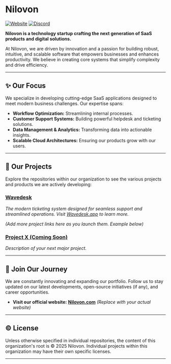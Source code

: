 # Nilovon

[![Website](https://img.shields.io/badge/Website-Nilovon.com-blue.svg)](https://www.nilovon.com)
[![Discord](https://img.shields.io/badge/Discord-Join%20our%20Community-7289DA.svg?logo=discord)](https://discord.gg/ZZUpyUGy7E)

**Nilovon is a technology startup crafting the next generation of SaaS products and digital solutions.**

At Nilovon, we are driven by innovation and a passion for building robust, intuitive, and scalable software that empowers businesses and enhances productivity. We believe in creating core systems that simplify complexity and drive efficiency.

---

## ✨ Our Focus

We specialize in developing cutting-edge SaaS applications designed to meet modern business challenges. Our expertise spans:

*   **Workflow Optimization:** Streamlining internal processes.
*   **Customer Support Systems:** Building powerful helpdesk and ticketing solutions.
*   **Data Management & Analytics:** Transforming data into actionable insights.
*   **Scalable Cloud Architectures:** Ensuring our products grow with our users.

---

## 🚀 Our Projects

Explore the repositories within our organization to see the various projects and products we are actively developing:

### [Wavedesk](https://github.com/Nilovon/Wavedesk)
_The modern ticketing system designed for seamless support and streamlined operations. Visit [Wavedesk.app](https://wavedesk.app) to learn more._

*(Add more project links here as you launch them. Example below)*

### [Project X (Coming Soon)](https://github.com/Nilovon/ProjectX)
_Description of your next major project._

---

## 🤝 Join Our Journey

We are constantly innovating and expanding our portfolio. Follow us to stay updated on our latest developments, open-source initiatives (if any), and career opportunities.

*   **Visit our official website:** [**Nilovon.com**](https://www.nilovon.com) *(Replace with your actual website)*

---

## © License

Unless otherwise specified in individual repositories, the content of this organization's root is © 2025 Nilovon. Individual projects within this organization may have their own specific licenses.

---
